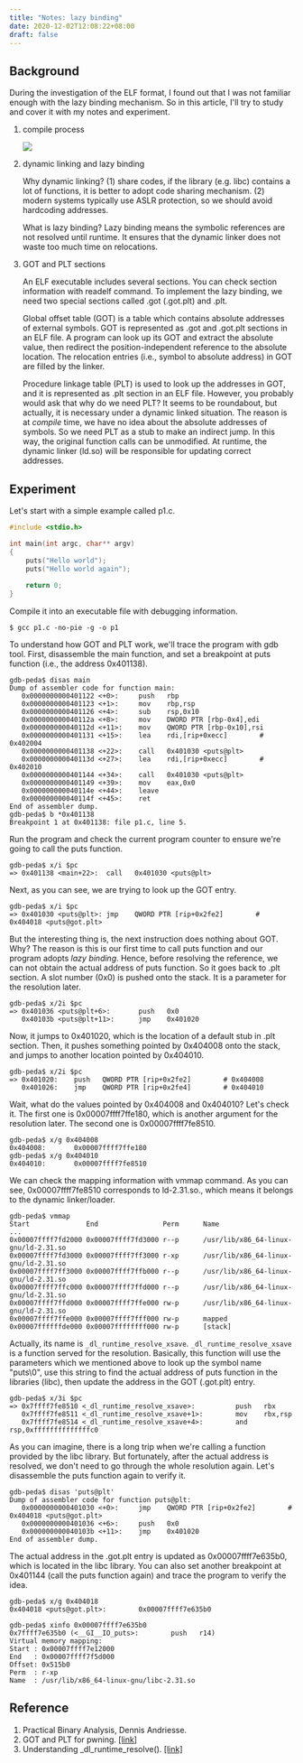 ```yaml
---
title: "Notes: lazy binding"
date: 2020-12-02T12:08:22+08:00
draft: false
---
```


## Background

During the investigation of the ELF format, I found out that I was not familiar enough with the lazy binding mechanism. So in this article, I'll try to study and cover it with my notes and experiment. 

1. compile process

   ![](https://github.com/chuang76/Security-101/blob/master/05-linking/figure/proc.jpg?raw=true)

2. dynamic linking and lazy binding

   Why dynamic linking? (1) share codes, if the library (e.g. libc) contains a lot of functions, it is better to adopt code sharing mechanism. (2) modern systems typically use ASLR protection, so we should avoid hardcoding addresses. 

   What is lazy binding? Lazy binding means the symbolic references are not resolved until runtime. It ensures that the dynamic linker does not waste too much time on relocations. 

3. GOT and PLT sections 

   An ELF executable includes several sections. You can check section information with readelf command. To implement the lazy binding, we need two special sections called .got (.got.plt) and .plt. 

   Global offset table (GOT) is a table which contains absolute addresses of external symbols. GOT is represented as .got and .got.plt sections in an ELF file. A program can look up its GOT and extract the absolute value, then redirect the position-independent reference to the absolute location. The relocation entries (i.e., symbol to absolute address) in GOT are filled by the linker. 

   Procedure linkage table (PLT) is used to look up the addresses in GOT, and it is represented as .plt section in an ELF file. However, you probably would ask that why do we need PLT? It seems to be roundabout, but actually, it is necessary under a dynamic linked situation. The reason is at *compile* time, we have no idea about the absolute addresses of symbols.  So we need PLT as a stub to make an indirect jump. In this way, the original function calls can be unmodified. At runtime, the dynamic linker (ld.so) will be responsible for updating correct addresses. 

   

## Experiment 

Let's start with a simple example called p1.c. 

```c
#include <stdio.h>

int main(int argc, char** argv)
{
    puts("Hello world"); 
    puts("Hello world again"); 
    
    return 0; 
}
```

Compile it into an executable file with debugging information. 

```
$ gcc p1.c -no-pie -g -o p1
```

To understand how GOT and PLT work, we'll trace the program with gdb tool. First, disassemble the main function, and set a breakpoint at puts function (i.e., the address 0x401138). 

```
gdb-peda$ disas main
Dump of assembler code for function main:
   0x0000000000401122 <+0>:     push   rbp
   0x0000000000401123 <+1>:     mov    rbp,rsp
   0x0000000000401126 <+4>:     sub    rsp,0x10
   0x000000000040112a <+8>:     mov    DWORD PTR [rbp-0x4],edi
   0x000000000040112d <+11>:    mov    QWORD PTR [rbp-0x10],rsi
   0x0000000000401131 <+15>:    lea    rdi,[rip+0xecc]        # 0x402004
   0x0000000000401138 <+22>:    call   0x401030 <puts@plt>
   0x000000000040113d <+27>:    lea    rdi,[rip+0xecc]        # 0x402010
   0x0000000000401144 <+34>:    call   0x401030 <puts@plt>
   0x0000000000401149 <+39>:    mov    eax,0x0
   0x000000000040114e <+44>:    leave  
   0x000000000040114f <+45>:    ret    
End of assembler dump.
gdb-peda$ b *0x401138
Breakpoint 1 at 0x401138: file p1.c, line 5.
```

Run the program and check the current program counter to ensure we're going to call the puts function.

```
gdb-peda$ x/i $pc
=> 0x401138 <main+22>:  call   0x401030 <puts@plt>
```

Next, as you can see, we are trying to look up the GOT entry. 

```
gdb-peda$ x/i $pc
=> 0x401030 <puts@plt>: jmp    QWORD PTR [rip+0x2fe2]        # 0x404018 <puts@got.plt>
```

But the interesting thing is, the next instruction does nothing about GOT. Why? The reason is this is our first time to call puts function and our program adopts *lazy binding*. Hence, before resolving the reference, we can not obtain the actual address of puts function. So it goes back to .plt section. A slot number (0x0) is pushed onto the stack. It is a parameter for the resolution later.

```
gdb-peda$ x/2i $pc
=> 0x401036 <puts@plt+6>:       push   0x0
   0x40103b <puts@plt+11>:      jmp    0x401020
```

Now, it jumps to 0x401020, which is the location of a default stub in .plt section. Then, it pushes something pointed by 0x404008 onto the stack, and jumps to another location pointed by 0x404010.

```
gdb-peda$ x/2i $pc
=> 0x401020:    push   QWORD PTR [rip+0x2fe2]        # 0x404008
   0x401026:    jmp    QWORD PTR [rip+0x2fe4]        # 0x404010
```

Wait, what do the values pointed by 0x404008 and 0x404010? Let's check it. The first one is 0x00007ffff7ffe180, which is another argument for the resolution later. The second one is 0x00007ffff7fe8510. 

```
gdb-peda$ x/g 0x404008
0x404008:       0x00007ffff7ffe180
gdb-peda$ x/g 0x404010
0x404010:       0x00007ffff7fe8510
```

We can check the mapping information with vmmap command. As you can see, 0x00007ffff7fe8510 corresponds to ld-2.31.so., which means it belongs to the dynamic linker/loader. 

```
gdb-peda$ vmmap
Start              End                Perm      Name
...
0x00007ffff7fd2000 0x00007ffff7fd3000 r--p      /usr/lib/x86_64-linux-gnu/ld-2.31.so
0x00007ffff7fd3000 0x00007ffff7ff3000 r-xp      /usr/lib/x86_64-linux-gnu/ld-2.31.so
0x00007ffff7ff3000 0x00007ffff7ffb000 r--p      /usr/lib/x86_64-linux-gnu/ld-2.31.so
0x00007ffff7ffc000 0x00007ffff7ffd000 r--p      /usr/lib/x86_64-linux-gnu/ld-2.31.so
0x00007ffff7ffd000 0x00007ffff7ffe000 rw-p      /usr/lib/x86_64-linux-gnu/ld-2.31.so
0x00007ffff7ffe000 0x00007ffff7fff000 rw-p      mapped
0x00007ffffffde000 0x00007ffffffff000 rw-p      [stack]
```

Actually, its name is `_dl_runtime_resolve_xsave`.  `_dl_runtime_resolve_xsave` is a function served for the resolution. Basically, this function will use the parameters which we mentioned above to look up the symbol name "puts\0", use this string to find the actual address of puts function in the libraries (libc), then update the address in the GOT (.got.plt) entry. 

```
gdb-peda$ x/3i $pc
=> 0x7ffff7fe8510 <_dl_runtime_resolve_xsave>:          push   rbx
   0x7ffff7fe8511 <_dl_runtime_resolve_xsave+1>:        mov    rbx,rsp
   0x7ffff7fe8514 <_dl_runtime_resolve_xsave+4>:        and    rsp,0xffffffffffffffc0
```

As you can imagine, there is a long trip when we're calling a function provided by the libc library. But fortunately, after the actual address is resolved, we don't need to go through the whole resolution again. Let's disassemble the puts function again to verify it.

```
gdb-peda$ disas 'puts@plt'
Dump of assembler code for function puts@plt:
   0x0000000000401030 <+0>:     jmp    QWORD PTR [rip+0x2fe2]        # 0x404018 <puts@got.plt>
   0x0000000000401036 <+6>:     push   0x0
   0x000000000040103b <+11>:    jmp    0x401020
End of assembler dump.
```

The actual address in the .got.plt entry is updated as 0x00007ffff7e635b0, which is located in the libc library. You can also set another breakpoint at 0x401144 (call the puts function again) and trace the program to verify the idea.

```
gdb-peda$ x/g 0x404018
0x404018 <puts@got.plt>:        0x00007ffff7e635b0

gdb-peda$ xinfo 0x00007ffff7e635b0
0x7ffff7e635b0 (<__GI__IO_puts>:        push   r14)
Virtual memory mapping:
Start : 0x00007ffff7e12000
End   : 0x00007ffff7f5d000
Offset: 0x515b0
Perm  : r-xp
Name  : /usr/lib/x86_64-linux-gnu/libc-2.31.so
```



## Reference

1. Practical Binary Analysis, Dennis Andriesse. 
2. GOT and PLT for pwning. [[link]](https://systemoverlord.com/2017/03/19/got-and-plt-for-pwning.html)
3. Understanding _dl_runtime_resolve(). [[link]](https://ypl.coffee/dl-resolve/)

